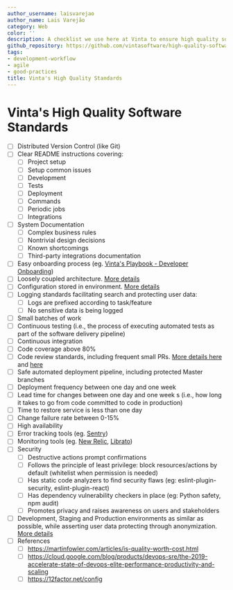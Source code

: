 ```yaml
---
author_username: laisvarejao
author_name: Lais Varejão
category: Web
color: ''
description: A checklist we use here at Vinta to ensure high quality software at scale
github_repository: https://github.com/vintasoftware/high-quality-software-standards
tags:
- development-workflow
- agile
- good-practices
title: Vinta's High Quality Standards
---
```

# Vinta's High Quality Software Standards

* [ ] Distributed Version Control (like Git)
* [ ] Clear README instructions covering:
    * [ ] Project setup
    * [ ] Setup common issues
	* [ ] Development
    * [ ] Tests
    * [ ] Deployment
    * [ ] Commands
    * [ ] Periodic jobs
    * [ ] Integrations
* [ ] System Documentation
    * [ ] Complex business rules
    * [ ] Nontrivial design decisions
    * [ ] Known shortcomings
    * [ ] Third-party integrations documentation
* [ ] Easy onboarding process (eg. [Vinta's Playbook - Developer Onboarding](https://github.com/vintasoftware/playbook/blob/89810e160c8bfb65de63237d2dc8a910ff265e5d/checklists/developer_onboarding.md))
* [ ] Loosely coupled architecture. [More details](https://www.coursera.org/lecture/devops-culture-and-mindset/the-importance-of-loosely-coupled-architecture-teams-eEmIN)
* [ ] Configuration stored in environment. [More details](https://12factor.net/config)
* [ ] Logging standards facilitating search and protecting user data:
    * [ ] Logs are prefixed according to task/feature
    * [ ] No sensitive data is being logged 
* [ ] Small batches of work
* [ ] Continuous testing (i.e., the process of executing automated tests as part of the software delivery pipeline)
* [ ] Continuous integration
* [ ] Code coverage above 80%
* [ ] Code review standards, including frequent small PRs. [More details here](https://devchecklists.com/pull-requests-checklist/) and [here](https://blog.newrelic.com/engineering/code-review-guidelines/)
* [ ] Safe automated deployment pipeline, including protected Master branches
* [ ] Deployment frequency between one day and one week
* [ ] Lead time for changes between one day and one week s (i.e., how long it takes to go from code committed to code in production)
* [ ] Time to restore service is less than one day
* [ ] Change failure rate between 0-15%
* [ ] High availability
* [ ] Error tracking tools (eg. [Sentry](https://sentry.io/welcome/))
* [ ] Monitoring tools (eg. [New Relic](https://newrelic.com/), [Librato](https://www.librato.com/))
* [ ] Security 
    * [ ] Destructive actions prompt confirmations
    * [ ] Follows the principle of least privilege: block resources/actions by default (whitelist when permission is needed)
    * [ ] Has static code analyzers to find security flaws (eg: eslint-plugin-security, eslint-plugin-react)
    * [ ] Has dependency vulnerability checkers in place (eg: Python safety, npm audit)
    * [ ] Promotes privacy and raises awareness on users and stakeholders
* [ ] Development, Staging and Production environments as similar as possible, while asserting user data protecting through anonymization. [More details](https://docs.google.com/presentation/d/1d1AEIg9_GLCL62E8Nkfcu4W5UyNXK8mR8ynDqcaomMo/edit) 
* [ ] References 
    * [ ] https://martinfowler.com/articles/is-quality-worth-cost.html
    * [ ] https://cloud.google.com/blog/products/devops-sre/the-2019-accelerate-state-of-devops-elite-performance-productivity-and-scaling
    * [ ] https://12factor.net/config
